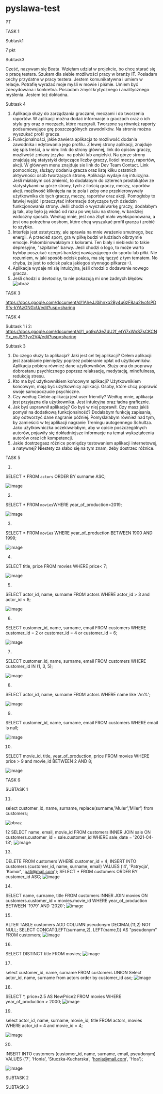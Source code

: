 # pyslawa-test
PT

TASK 1


Subtask1

7 pkt


Subtask3 

Cześć, nazywam się Beata. Wzięłam udział w projekcie, bo chcę starać się o pracę testera. Szukam dla siebie możliwości pracy w branży IT. Posiadam cechy przydatne w  pracy testera. Jestem komunikatywna i umiem w relacje. Potrafię wyrażać moje myśli w mowie i piśmie. Umiem być zdecydowana i konkretna. Posiadam zmysł krytycznego i analitycznego myślenia. Jestem też dokładna.


Subtask 4

1. Aplikacja służy do zarządzania graczami, meczami i do tworzenia raportów. W aplikacji można dodać informacje o graczach oraz o ich stylu gry oraz o meczach, które rozegrali. Tworzone są również raporty podsumowujące grę poszczególnych zawodników. Na stronie można wyszukać profil gracza.
2. Funkcjonalności, jakie zawiera aplikacja to możliwość dodania zawodnika i edytowania jego profilu. Z lewej strony aplikacji, znajduje się spis treści, a w nim: link do strony głównej, link do opisów graczy, mozliwość zmiany jezyka- na polski lub angielski. Na górze strony znajdują się statystyki dotyczące liczby graczy, ilości meczy, raportów, akcji. W głównym menu znajduje sie link do Dev Team Contact. Link pomocniczy, służący dodaniu gracza oraz listę kilku ostatnich aktywności osób tworzących stronę. Aplikacja wydaje się intuicyjna. Jeśli miałabym coś zmienić, to dodałabym do czterech prostokątów ze statystykami na górze strony, tych z ilością graczy, meczy, raportów akcji. możliwość kliknięcia na te pola i zeby one przekierowywały użytkownika do tych graczy, meczy, raportów oraz akcji. Pomogłoby to łatwiej wejść i przeczytać informacje dotyczące tych dziedzin funkcjonowania strony. Jeśli chodzi o wyszukiwarkę graczy, dodałabym ją tak, aby było ją widać od razu po wejściu na stronę, w bardziej widoczny sposób. Według mnie, jest ona zbyt mało wyeksponowana, a jest ona potrzebna oosbom, które chcą wyszukać profil gracza i zrobić to szybko. 
3. Interfejs jest estetyczny, ale sprawia na mnie wrażenie smutnego, bez energii. A przecież sport, gra w piłkę budzi w ludziach olbrzymie emocje. Pokombinowałabym z kolorami. Ten biały i niebieski to takie depresyjne, "szpitalne" barwy. Jesli chodzi o logo, to może warto byłoby poszukać czegoś bardziej nawiązującego do sportu lub piłki. Nie rozumiem, w jaki sposób odcisk palca, ma się łączyć z tym tematem. No chyba, że jest to odcisk palca jakiegoś słynnego piłkarza:-).
4. Aplikacja wydaje mi się intuicyjna, jeśli chodzi o dodawanie nowego gracza.
5. Jeśli chodzi o devtoolsy, to nie pokazują mi one żadnych błędów.![obraz](https://user-images.githubusercontent.com/122923764/213015402-3884fb73-e1de-4508-936e-8b2f3803c4ab.png)


TASK 3

https://docs.google.com/document/d/1AheJJ0ihnxq2By4u6zF8au2IvofsPDSfs-kYAzGNGcU/edit?usp=sharing



TASK 4

Subtask 1 i 2: https://docs.google.com/document/d/1_qq9xA3eZdU2f_etYi7xWnSZsCKCNYx_xoJSY1yv2V4/edit?usp=sharing


Subtask 3

1. Do czego służy ta aplikacja? Jaki jest cel tej aplikacji? Celem aplikacji jest zarabianie pieniędzy poprzez pobieranie opłat od użytkowników. Aplikacja pobiera również dane użytkowników. Służy ona do poprawy dobrostanu psychicznego poprzez relaksację, medytację, mindfulness, redukcję stresu.
2. Kto ma być użytkownikiem końcowym aplikacji? Użytkownikiem końcowym, mają być użytkownicy aplikacji. Osoby, które chcą poprawić swoje samopoczucie psychiczne.
3. Czy według Ciebie aplikacja jest user friendly? Według mnie, aplikacja jest przyjazna dla użytkownika. Jest intuicyjna oraz ładna graficznie.
4. Jak byś usprawnił aplikację? Co byś w niej poprawił. Czy masz jakiś pomysł na dodatkową funkcjonalność? Dodałabym funkcję zapisania, aby odtworzyć dane nagranie później. Pomyślałabym również nad tym, by zamieścić w tej aplikacji nagranie Treningu autogennego Schultza. Jako użytkowniczka oczekiwałabym, aby w opisie poszczególnych autorów, pojawiły się dokładniejsze informacje na temat wykształcenia autorów oraz ich kompetencji.
5. Jakie dostrzegasz różnice pomiędzy testowaniem aplikacji internetowej, a natywnej? Niestety za słabo się na tym znam, żeby dostrzec różnice.


TASK 5

1.
SELECT * FROM `actors` ORDER BY surname ASC; 

![image](https://user-images.githubusercontent.com/122923764/220460222-3269c026-20dd-434b-ba32-494d331585b4.png)


2.
SELECT * FROM `movies`WHERE year_of_production=2019;

![image](https://user-images.githubusercontent.com/122923764/220460363-5762a4af-d8f3-400d-b77c-eb47cca3efba.png)


3.
SELECT * FROM `movies` WHERE year_of_production BETWEEN 1900 AND 1999;

![image](https://user-images.githubusercontent.com/122923764/220460479-a3d350ec-e715-404e-ac80-90001f529840.png)


4.
SELECT  title, price
FROM movies
WHERE price< 7;

![image](https://user-images.githubusercontent.com/122923764/220460637-30e68964-ca67-457e-abb4-55345eeb5f9a.png)

5.

SELECT  actor_id, name, surname
FROM actors
WHERE actor_id > 3 and actor_id < 8;

![image](https://user-images.githubusercontent.com/122923764/220460791-cdb13f33-d2ba-4149-944f-ae88e0228aad.png)


6.

SELECT customer_id, name, surname, email
FROM customers
WHERE customer_id = 2 or customer_id = 4 or customer_id = 6;

![image](https://user-images.githubusercontent.com/122923764/220460921-178f62b5-7e61-4703-b103-9c97eb1e4f5f.png)


7.

SELECT customer_id, name, surname, email
FROM customers
WHERE customer_id IN (1, 3, 5);

![image](https://user-images.githubusercontent.com/122923764/220461042-b3bbe7b4-2a83-43d4-bb04-21d7aadd0800.png)


8.

SELECT actor_id, name, surname
FROM actors
WHERE name like 'An%';

![image](https://user-images.githubusercontent.com/122923764/220461142-f89b5ddf-40c9-4f0d-bae6-935f58327e26.png)


9.

SELECT customer_id, name, surname, email
FROM customers
WHERE email is null;

![image](https://user-images.githubusercontent.com/122923764/220462853-76798ba7-cc77-4f0a-9e2b-a5f505ae21b0.png)




10.

SELECT  movie_id, title, year_of_production, price
FROM movies
WHERE price > 9 and movie_id BETWEEN 2 AND 8;

![image](https://user-images.githubusercontent.com/122923764/220461978-cbad443d-5a4c-40cd-9b1a-a59ad1535645.png)


TASK 6

SUBTASK 1

11.

select customer_id, name, surname, replace(surname,'Muler','Miler') 
from customers;

![obraz](https://user-images.githubusercontent.com/122923764/220191720-f807a2aa-a1f2-4c14-8948-452baef9b4f0.png)

12
SELECT name, email, movie_id FROM customers INNER JOIN sale ON customers.customer_id = sale.customer_id WHERE sale_date = '2021-04-13';
![image](https://user-images.githubusercontent.com/122923764/220458759-81b5fc0d-c015-49dc-b387-3686eb2e7659.png)

13.
DELETE FROM customers
WHERE customer_id = 4;
INSERT INTO customers (customer_id, name, surname, email) VALUES ('4', 'Patrycja', 'Komor', 'pati@mail.com');
SELECT *
FROM customers
ORDER BY customer_id ASC;
![image](https://user-images.githubusercontent.com/122923764/220458996-4751431d-bf80-4cf5-adc8-9130d75cebad.png)

 
14.
SELECT name, surname, title FROM customers INNER JOIN movies ON customers.customer_id = movies.movie_id WHERE year_of_production BETWEEN '1979' AND '2020';
![image](https://user-images.githubusercontent.com/122923764/220459096-89002b71-0b8c-4a25-a286-38d11b3ee2f8.png)


15.
ALTER TABLE customers ADD COLUMN pseudonym DECIMAL(11,2) NOT NULL;
SELECT CONCAT(LEFT(surname,2), LEFT(name,1)) AS "pseudonym" FROM customers;
![image](https://user-images.githubusercontent.com/122923764/220459195-28cbff16-106c-45b3-b182-43c66c747d15.png)

 
16.
SELECT DISTINCT title FROM movies;
![image](https://user-images.githubusercontent.com/122923764/220459278-c1aff63f-a0b1-4041-862d-634e7fad3119.png)

 
17.
select customer_id, name, surname FROM customers UNION Select actor_id, name, surname from actors order by customer_id asc;
 ![image](https://user-images.githubusercontent.com/122923764/220459341-89b4f886-bb94-421f-a91b-4fc307792afa.png)



18.
SELECT *, price+2.5 AS NewPrice2 FROM movies WHERE year_of_production > 2000;
![image](https://user-images.githubusercontent.com/122923764/220459422-2f3ef497-10a6-4be6-bf36-cc52beff2e76.png)

 

19.
select actor_id, name, surname, movie_id, title 
FROM actors, movies
WHERE actor_id = 4 and movie_id = 4;

![image](https://user-images.githubusercontent.com/122923764/220459531-15a932a4-1058-456e-a150-e18c78f52384.png)

 
20.
INSERT INTO customers (customer_id, name, surname, email, pseudonym) VALUES ('7', 'Honia', 'Stuczka-Kucharska', 'honia@mail.com', 'Hoa');

![image](https://user-images.githubusercontent.com/122923764/220459629-2bd14d8f-737f-4baf-ac57-56f8d71e73dc.png)


SUBTASK 2


SUBTASK 3

